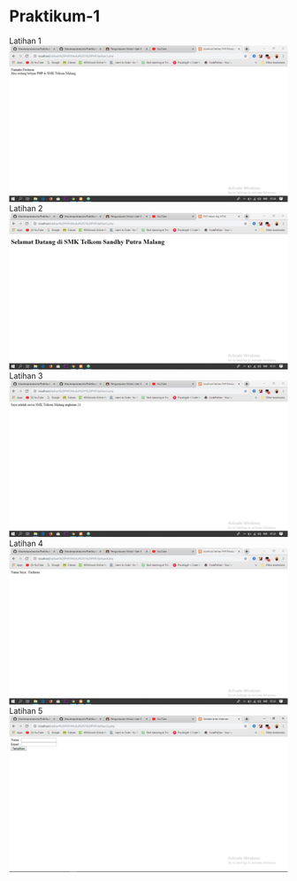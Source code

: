# Praktikum-1
Latihan 1
![alt text](https://github.com/Maulanapranasutra/Praktikum-1/blob/master/SS%20lat%201/1.JPG)
Latihan 2
![alt text](https://github.com/Maulanapranasutra/Praktikum-1/blob/master/SS%20lat%201/2.JPG)
Latihan 3
![alt text](https://github.com/Maulanapranasutra/Praktikum-1/blob/master/SS%20lat%201/3.JPG)
Latihan 4
![alt text](https://github.com/Maulanapranasutra/Praktikum-1/blob/master/SS%20lat%201/4.JPG)
Latihan 5
![alt text](https://github.com/Maulanapranasutra/Praktikum-1/blob/master/SS%20lat%201/5.JPG)

